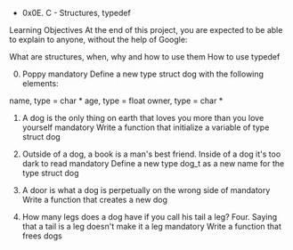 * 0x0E. C - Structures, typedef

Learning Objectives
At the end of this project, you are expected to be able to explain to anyone, without the help of Google:

What are structures, when, why and how to use them
How to use typedef

0. Poppy
mandatory
Define a new type struct dog with the following elements:

name, type = char *
age, type = float
owner, type = char *

1. A dog is the only thing on earth that loves you more than you love yourself
mandatory
Write a function that initialize a variable of type struct dog

3. Outside of a dog, a book is a man's best friend. Inside of a dog it's too dark to read
mandatory
Define a new type dog_t as a new name for the type struct dog

4. A door is what a dog is perpetually on the wrong side of
mandatory
Write a function that creates a new dog

5. How many legs does a dog have if you call his tail a leg? Four. Saying that a tail is a leg doesn't make it a leg
mandatory
Write a function that frees dogs
